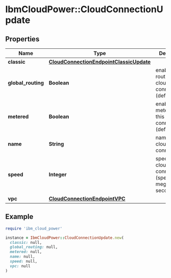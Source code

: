 # IbmCloudPower::CloudConnectionUpdate

## Properties

| Name | Type | Description | Notes |
| ---- | ---- | ----------- | ----- |
| **classic** | [**CloudConnectionEndpointClassicUpdate**](CloudConnectionEndpointClassicUpdate.md) |  | [optional] |
| **global_routing** | **Boolean** | enable global routing for this cloud connection (default&#x3D;false) | [optional] |
| **metered** | **Boolean** | enable metered for this cloud connection (default&#x3D;false) | [optional] |
| **name** | **String** | name of the cloud connection | [optional] |
| **speed** | **Integer** | speed of the cloud connection (speed in megabits per second) | [optional] |
| **vpc** | [**CloudConnectionEndpointVPC**](CloudConnectionEndpointVPC.md) |  | [optional] |

## Example

```ruby
require 'ibm_cloud_power'

instance = IbmCloudPower::CloudConnectionUpdate.new(
  classic: null,
  global_routing: null,
  metered: null,
  name: null,
  speed: null,
  vpc: null
)
```

